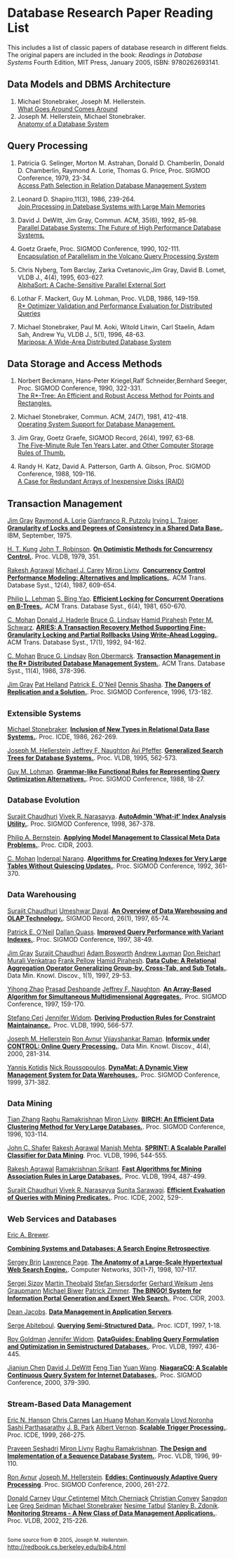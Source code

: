 # Database Research Paper Reading List

This includes a list of classic papers of database research in different fields. The original papers are included in the book: *Readings in Database Systems* Fourth Edition, MIT Press, January 2005, ISBN: 9780262693141.

<!-- <h2><small>Data Models and DBMS Architecture</small></h2> -->

## Data Models and DBMS Architecture

1. Michael Stonebraker, Joseph M. Hellerstein.  
[What Goes Around Comes Around](/Papers/Data%20Models%20and%20DBMS%20Architecture/What%20Goes%20Around%20Comes%20Around.pdf)
2. Joseph M. Hellerstein, Michael Stonebraker.  
[Anatomy of a Database System](/Papers/Data%20Models%20and%20DBMS%20Architecture/Anatomy%20of%20a%20Database%20system.pdf)



## Query Processing

1. Patricia G. Selinger, Morton M. Astrahan, Donald D. Chamberlin, Donald D. Chamberlin, Raymond A. Lorie, Thomas G. Price, Proc. SIGMOD Conference, 1979, 23-34.  
[Access Path Selection in Relation Database Management System](/Papers/Query%20Processing/Access%20Path%20Selection%20in%20a%20Relational%20Database%20Management%20System.pdf)

2. Leonard D. Shapiro,11(3), 1986, 239-264.  
[Join Processing in Datebase Systems with Large Main Memories](/Papers/Query%20Processing/Join%20Processing%20in%20Database%20Systems%20with%20Large%20Main%20Memories.pdf)

3. David J. DeWitt, Jim Gray, Commun. ACM, 35(6), 1992, 85-98.  
[Parallel Database Systems: The Future of High Performance Database Systems.](/Papers/Query%20Processing/Parallel%20Database%20systems_The%20future%20of%20high%20performance%20database%20systems.pdf)

4. Goetz Graefe, Proc. SIGMOD Conference, 1990, 102-111.  
[Encapsulation of Parallelism in the Volcano Query Processing System](/Papers/Query%20Processing/Encapsulation%20of%20Parallelism%20in%20the%20Volcano%20Query%20Processing%20Syst.pdf)

5. Chris Nyberg, Tom Barclay, Zarka Cvetanovic,Jim Gray, David B. Lomet, VLDB J., 4(4), 1995, 603-627.  
[AlphaSort: A Cache-Sensitive Parallel External Sort](/Papers/Query%20Processing/AlphaSort_A%20Cache%20Sensitive%20Parallel%20External%20Sort.pdf)

6. Lothar F. Mackert, Guy M. Lohman, Proc. VLDB, 1986, 149-159.  
[R* Optimizer Validation and Performance Evaluation for Distributed Queries](/Papers/Query%20Processing/R%20Optimizer%20Validation%20and%20Performance%20Evaluation%20for%20Local%20Queries.pdf)

7. Michael Stonebraker, Paul M. Aoki, Witold Litwin, Carl Staelin, Adam Sah, Andrew Yu, VLDB J., 5(1), 1996, 48-63.  
[Mariposa: A Wide-Area Distributed Database System](/Papers/Query%20Processing/Mariposa_A%20wide-Area%20distributed%20database%20system.pdf)



## Data Storage and Access Methods

1. Norbert Beckmann, Hans-Peter Kriegel,Ralf Schneider,Bernhard Seeger, Proc. SIGMOD Conference, 1990, 322-331.  
[The R*-Tree: An Efficient and Robust Access Method for Points and Rectangles.](/Papers/Data%20Storage%20and%20Access%20Methods/The%20R_tree%20an%20efficient%20and%20robust%20access%20method%20for%20points%20and%20rectangles.pdf)

2. Michael Stonebraker, Commun. ACM, 24(7), 1981, 412-418.  
[Operating System Support for Database Management.](/Papers/Data%20Storage%20and%20Access%20Methods/Operating%20system%20support%20for%20database%20management.pdf)

3. Jim Gray, Goetz Graefe, SIGMOD Record, 26(4), 1997, 63-68.  
[The Five-Minute Rule Ten Years Later, and Other Computer Storage Rules of Thumb.](/Papers/Data%20Storage%20and%20Access%20Methods/The%20five-minute%20rule%20ten%20years%20later%2C%20and%20other%20computer%20storage%20rules%20of%20thumb.pdf)

4. Randy H. Katz, David A. Patterson, Garth A. Gibson, Proc. SIGMOD Conference, 1988, 109-116.  
[A Case for Redundant Arrays of Inexpensive Disks (RAID)](/Papers/Data%20Storage%20and%20Access%20Methods/A%20Case%20for%20Redundant%20Arrays%20of%20Inexpensive%20Disks%20(RAID)%20.pdf)


## Transaction Management

<p id=""> <a href="http://www.informatik.uni-trier.de/ley/dbbin/dblpquery.cgi?author=Jim%20Gray">Jim Gray</a> <a href="http://www.informatik.uni-trier.de/ley/dbbin/dblpquery.cgi?author=Raymond%20A%20Lorie">Raymond A. Lorie</a> <a href="http://www.informatik.uni-trier.de/ley/dbbin/dblpquery.cgi?author=Gianfranco%20R%20Putzolu">Gianfranco R. Putzolu</a> <a href="http://www.informatik.uni-trier.de/ley/dbbin/dblpquery.cgi?author=Irving%20L%20Traiger">Irving L. Traiger</a>. 
<b><a href="/Papers/Transaction%20Management/Granularity%20of%20locks%20and%20degrees%20of%20consistency%20in%20a%20shared%20data%20base.pdf">Granularity of Locks and Degrees of Consistency in a Shared Data Base.</a></b>. 
IBM, September, 1975. 
</p>

<p id="conf/vldb/KungR79"> <a href="http://www.informatik.uni-trier.de/ley/dbbin/dblpquery.cgi?author=H%20T%20Kung">H. T. Kung</a> <a href="http://www.informatik.uni-trier.de/ley/dbbin/dblpquery.cgi?author=John%20T%20Robinson">John T. Robinson</a>. 
<b><a href="/Papers/Transaction%20Management/On%20optimistic%20methods%20for%20concurrency%20control.pdf">On Optimistic Methods for Concurrency Control.</a></b>. 
Proc. VLDB, 1979, 351. 
</p>

<p id="journals/tods/AgrawalCL87"> <a href="http://www.informatik.uni-trier.de/ley/dbbin/dblpquery.cgi?author=Rakesh%20Agrawal">Rakesh Agrawal</a> <a href="http://www.informatik.uni-trier.de/ley/dbbin/dblpquery.cgi?author=Michael%20J%20Carey">Michael J. Carey</a> <a href="http://www.informatik.uni-trier.de/ley/dbbin/dblpquery.cgi?author=Miron%20Livny">Miron Livny</a>. 
<b><a href="/Papers/Transaction%20Management/Concurrency%20control%20performance%20modeling_%20alternatives%20and%20implications.pdf">Concurrency Control Performance Modeling: Alternatives and Implications.</a></b>. 
ACM Trans. Database Syst., 12(4), 1987, 609-654. 
</p>

<p id="journals/tods/LehmanY81"> <a href="http://www.informatik.uni-trier.de/ley/dbbin/dblpquery.cgi?author=Philip%20L%20Lehman">Philip L. Lehman</a> <a href="http://www.informatik.uni-trier.de/ley/dbbin/dblpquery.cgi?author=S%20Bing%20Yao">S. Bing Yao</a>. 
<b><a href="/Papers/Transaction%20Management/Efficient%20locking%20for%20concurrent%20operations%20on%20B-trees.pdf">Efficient Locking for Concurrent Operations on  B-Trees.</a></b>. 
ACM Trans. Database Syst., 6(4), 1981, 650-670. 
</p>

<p id="journals/tods/MohanHLPS92"> <a href="http://www.informatik.uni-trier.de/ley/dbbin/dblpquery.cgi?author=C%20Mohan">C. Mohan</a> <a href="http://www.informatik.uni-trier.de/ley/dbbin/dblpquery.cgi?author=Donald%20J%20Haderle">Donald J. Haderle</a> <a href="http://www.informatik.uni-trier.de/ley/dbbin/dblpquery.cgi?author=Bruce%20G%20Lindsay">Bruce G. Lindsay</a> <a href="http://www.informatik.uni-trier.de/ley/dbbin/dblpquery.cgi?author=Hamid%20Pirahesh">Hamid Pirahesh</a> <a href="http://www.informatik.uni-trier.de/ley/dbbin/dblpquery.cgi?author=Peter%20M%20Schwarz">Peter M. Schwarz</a>. 
<b><a href="/Papers/Transaction%20Management/ARIES_%20a%20transaction%20recovery%20method%20supporting%20fine_granularity%20locking%20and%20partial%20rollbacks%20using%20write_ahead%20logging.pdf">ARIES: A Transaction Recovery Method Supporting Fine-Granularity Locking and Partial Rollbacks Using Write-Ahead Logging.</a></b>. 
ACM Trans. Database Syst., 17(1), 1992, 94-162. 
</p>

<p id="journals/tods/MohanLO86"> <a href="http://www.informatik.uni-trier.de/ley/dbbin/dblpquery.cgi?author=C%20Mohan">C. Mohan</a> <a href="http://www.informatik.uni-trier.de/ley/dbbin/dblpquery.cgi?author=Bruce%20G%20Lindsay">Bruce G. Lindsay</a> <a href="http://www.informatik.uni-trier.de/ley/dbbin/dblpquery.cgi?author=Ron%20Obermarck">Ron Obermarck</a>. 
<b><a href="/Papers/Transaction%20Management/Transaction%20management%20in%20the%20R_%20distributed%20database%20management%20system.pdf">Transaction Management in the  R* Distributed Database Management System.</a></b>. 
ACM Trans. Database Syst., 11(4), 1986, 378-396. 
</p>

<p id="conf/sigmod/GrayHOS96"> <a href="http://www.informatik.uni-trier.de/ley/dbbin/dblpquery.cgi?author=Jim%20Gray">Jim Gray</a> <a href="http://www.informatik.uni-trier.de/ley/dbbin/dblpquery.cgi?author=Pat%20Helland">Pat Helland</a> <a href="http://www.informatik.uni-trier.de/ley/dbbin/dblpquery.cgi?author=Patrick%20E%20O'Neil">Patrick E. O'Neil</a> <a href="http://www.informatik.uni-trier.de/ley/dbbin/dblpquery.cgi?author=Dennis%20Shasha">Dennis Shasha</a>. 
<b><a href="/Papers/Transaction%20Management/The%20dangers%20of%20replication%20and%20a%20solution.pdf">The Dangers of Replication and a Solution.</a></b>. 
Proc. SIGMOD Conference, 1996, 173-182. 
</p>



<h2><small>Extensible Systems</small></h2>

<p id="conf/icde/Stonebraker86"> <a href="http://www.informatik.uni-trier.de/ley/dbbin/dblpquery.cgi?author=Michael%20Stonebraker">Michael Stonebraker</a>. 
<b><a href="/Papers/Extensible%20Systems/Inclusion-of-new-types-in-relational-database-systems.pdf">Inclusion of New Types in Relational Data Base Systems.</a></b>. 
Proc. ICDE, 1986, 262-269. 
</p>

<p id="conf/vldb/HellersteinNP95"> <a href="http://www.informatik.uni-trier.de/ley/dbbin/dblpquery.cgi?author=Joseph%20M%20Hellerstein">Joseph M. Hellerstein</a> <a href="http://www.informatik.uni-trier.de/ley/dbbin/dblpquery.cgi?author=Jeffrey%20F%20Naughton">Jeffrey F. Naughton</a> <a href="http://www.informatik.uni-trier.de/ley/dbbin/dblpquery.cgi?author=Avi%20Pfeffer">Avi Pfeffer</a>. 
<b><a href="/Papers/Extensible%20Systems/Generalized%20search%20trees%20for%20database%20systems.pdf">Generalized Search Trees for Database Systems.</a></b>. 
Proc. VLDB, 1995, 562-573. 
</p>

<p id="conf/sigmod/Lohman88"> <a href="http://www.informatik.uni-trier.de/ley/dbbin/dblpquery.cgi?author=Guy%20M%20Lohman">Guy M. Lohman</a>. 
<b><a href="/Papers/Extensible%20Systems/Grammar-like%20functional%20rules%20for%20representing%20query%20optimization%20alternatives.pdf">Grammar-like Functional Rules for Representing Query Optimization Alternatives.</a></b>. 
Proc. SIGMOD Conference, 1988, 18-27. 
</p>



<h2><small>Database Evolution</small></h2>

<p id="conf/sigmod/ChaudhuriN98"> <a href="http://www.informatik.uni-trier.de/ley/dbbin/dblpquery.cgi?author=Surajit%20Chaudhuri">Surajit Chaudhuri</a> <a href="http://www.informatik.uni-trier.de/ley/dbbin/dblpquery.cgi?author=Vivek%20R%20Narasayya">Vivek R. Narasayya</a>. 
<b><a href="/Papers/Database%20Evolution/AutoAdmin%20_what_if_%20index%20analysis%20utility.pdf">AutoAdmin 'What-if' Index Analysis Utility.</a></b>. 
Proc. SIGMOD Conference, 1998, 367-378. 
</p>

<p id="conf/cidr/Bernstein03"> <a href="http://www.informatik.uni-trier.de/ley/dbbin/dblpquery.cgi?author=Philip%20A%20Bernstein">Philip A. Bernstein</a>. 
<b><a href="/Papers/Database%20Evolution/Applying%20Model%20Management%20to%20Classical%20Meta%20Data%20Problems.pdf">Applying Model Management to Classical Meta Data Problems.</a></b>. 
Proc. CIDR, 2003. 
</p>

<p id="conf/sigmod/MohanN92"> <a href="http://www.informatik.uni-trier.de/ley/dbbin/dblpquery.cgi?author=C%20Mohan">C. Mohan</a> <a href="http://www.informatik.uni-trier.de/ley/dbbin/dblpquery.cgi?author=Inderpal%20Narang">Inderpal Narang</a>. 
<b><a href="/Papers/Database%20Evolution/Algorithms%20for%20creating%20indexes%20for%20very%20large%20tables%20without%20quiescing%20updates.pdf">Algorithms for Creating Indexes for Very Large Tables Without Quiescing Updates.</a></b>. 
Proc. SIGMOD Conference, 1992, 361-370. 
</p>



<h2><small>Data Warehousing</small></h2>

<p id="journals/sigmod/ChaudhuriD97"> <a href="http://www.informatik.uni-trier.de/ley/dbbin/dblpquery.cgi?author=Surajit%20Chaudhuri">Surajit Chaudhuri</a> <a href="http://www.informatik.uni-trier.de/ley/dbbin/dblpquery.cgi?author=Umeshwar%20Dayal">Umeshwar Dayal</a>. 
<b><a href="/Papers/Data%20Warehousing/An%20overview%20of%20data%20warehousing%20and%20OLAP%20technology.pdf">An Overview of Data Warehousing and OLAP Technology.</a></b>. 
SIGMOD Record, 26(1), 1997, 65-74. 
</p>

<p id="conf/sigmod/ONeilQ97"> <a href="http://www.informatik.uni-trier.de/ley/dbbin/dblpquery.cgi?author=Patrick%20E%20O'Neil">Patrick E. O'Neil</a> <a href="http://www.informatik.uni-trier.de/ley/dbbin/dblpquery.cgi?author=Dallan%20Quass">Dallan Quass</a>. 
<b><a href="/Papers/Data%20Warehousing/Improved%20query%20performance%20with%20variant%20indexes.pdf">Improved Query Performance with Variant Indexes.</a></b>. 
Proc. SIGMOD Conference, 1997, 38-49. 
</p>

<p id="journals/datamine/GrayCBLRVPP97"> <a href="http://www.informatik.uni-trier.de/ley/dbbin/dblpquery.cgi?author=Jim%20Gray">Jim Gray</a> <a href="http://www.informatik.uni-trier.de/ley/dbbin/dblpquery.cgi?author=Surajit%20Chaudhuri">Surajit Chaudhuri</a> <a href="http://www.informatik.uni-trier.de/ley/dbbin/dblpquery.cgi?author=Adam%20Bosworth">Adam Bosworth</a> <a href="http://www.informatik.uni-trier.de/ley/dbbin/dblpquery.cgi?author=Andrew%20Layman">Andrew Layman</a> <a href="http://www.informatik.uni-trier.de/ley/dbbin/dblpquery.cgi?author=Don%20Reichart">Don Reichart</a> <a href="http://www.informatik.uni-trier.de/ley/dbbin/dblpquery.cgi?author=Murali%20Venkatrao">Murali Venkatrao</a> <a href="http://www.informatik.uni-trier.de/ley/dbbin/dblpquery.cgi?author=Frank%20Pellow">Frank Pellow</a> <a href="http://www.informatik.uni-trier.de/ley/dbbin/dblpquery.cgi?author=Hamid%20Pirahesh">Hamid Pirahesh</a>. 
<b><a href="/Papers/Data%20Warehousing/Data%20cube_%20A%20relational%20aggregation%20operator%20generalizing%20group-by%20cross-tab%20and%20sub-totals.pdf">Data Cube: A Relational Aggregation Operator Generalizing Group-by, Cross-Tab, and Sub Totals.</a></b>. 
Data Min. Knowl. Discov., 1(1), 1997, 29-53. 
</p>

<p id="conf/sigmod/ZhaoDN97"> <a href="http://www.informatik.uni-trier.de/ley/dbbin/dblpquery.cgi?author=Yihong%20Zhao">Yihong Zhao</a> <a href="http://www.informatik.uni-trier.de/ley/dbbin/dblpquery.cgi?author=Prasad%20Deshpande">Prasad Deshpande</a> <a href="http://www.informatik.uni-trier.de/ley/dbbin/dblpquery.cgi?author=Jeffrey%20F%20Naughton">Jeffrey F. Naughton</a>. 
<b><a href="/Papers/Data%20Warehousing/An%20array-based%20algorithm%20for%20simultaneous%20multidimensional%20aggregates.pdf">An Array-Based Algorithm for Simultaneous Multidimensional Aggregates.</a></b>. 
Proc. SIGMOD Conference, 1997, 159-170. 
</p>

<p id="conf/vldb/CeriW90"> <a href="http://www.informatik.uni-trier.de/ley/dbbin/dblpquery.cgi?author=Stefano%20Ceri">Stefano Ceri</a> <a href="http://www.informatik.uni-trier.de/ley/dbbin/dblpquery.cgi?author=Jennifer%20Widom">Jennifer Widom</a>. 
<b><a href="/Papers/Data%20Warehousing/Deriving%20production%20rules%20for%20constraint%20maintenance.pdf">Deriving Production Rules for Constraint Maintainance.</a></b>. 
Proc. VLDB, 1990, 566-577. 
</p>

<p id="journals/datamine/HellersteinAR00"> <a href="http://www.informatik.uni-trier.de/ley/dbbin/dblpquery.cgi?author=Joseph%20M%20Hellerstein">Joseph M. Hellerstein</a> <a href="http://www.informatik.uni-trier.de/ley/dbbin/dblpquery.cgi?author=Ron%20Avnur">Ron Avnur</a> <a href="http://www.informatik.uni-trier.de/ley/dbbin/dblpquery.cgi?author=Vijayshankar%20Raman">Vijayshankar Raman</a>. 
<b><a href="/Papers/Data%20Warehousing/Informix%20under%20control_%20Online%20query%20processing.pdf">Informix under CONTROL: Online Query Processing.</a></b>. 
Data Min. Knowl. Discov., 4(4), 2000, 281-314. 
</p>

<p id="conf/sigmod/KotidisR99"> <a href="http://www.informatik.uni-trier.de/ley/dbbin/dblpquery.cgi?author=Yannis%20Kotidis">Yannis Kotidis</a> <a href="http://www.informatik.uni-trier.de/ley/dbbin/dblpquery.cgi?author=Nick%20Roussopoulos">Nick Roussopoulos</a>. 
<b><a href="/Papers/Data%20Warehousing/DynaMat_%20a%20dynamic%20view%20management%20system%20for%20data%20warehouses.pdf">DynaMat: A Dynamic View Management System for Data Warehouses.</a></b>. 
Proc. SIGMOD Conference, 1999, 371-382. 
</p>



<h2><small>Data Mining</small></h2>

<p id="conf/sigmod/ZhangRL96"> <a href="http://www.informatik.uni-trier.de/ley/dbbin/dblpquery.cgi?author=Tian%20Zhang">Tian Zhang</a> <a href="http://www.informatik.uni-trier.de/ley/dbbin/dblpquery.cgi?author=Raghu%20Ramakrishnan">Raghu Ramakrishnan</a> <a href="http://www.informatik.uni-trier.de/ley/dbbin/dblpquery.cgi?author=Miron%20Livny">Miron Livny</a>. 
<b><a href="/Papers/Data%20Mining/BIRCH_%20an%20efficient%20data%20clustering%20method%20for%20very%20large%20databases.pdf">BIRCH: An Efficient Data Clustering Method for Very Large Databases.</a></b>. 
Proc. SIGMOD Conference, 1996, 103-114. 
</p>

<p id="conf/vldb/ShaferAM96"> <a href="http://www.informatik.uni-trier.de/ley/dbbin/dblpquery.cgi?author=John%20C%20Shafer">John C. Shafer</a> <a href="http://www.informatik.uni-trier.de/ley/dbbin/dblpquery.cgi?author=Rakesh%20Agrawal">Rakesh Agrawal</a> <a href="http://www.informatik.uni-trier.de/ley/dbbin/dblpquery.cgi?author=Manish%20Mehta">Manish Mehta</a>. 
<b><a href="/Papers/Data%20Mining/SPRINT_%20A%20scalable%20parallel%20classi%20er%20for%20data%20mining.pdf">SPRINT: A Scalable Parallel Classifier for Data Mining</a></b>. 
Proc. VLDB, 1996, 544-555. 
</p>

<p id="conf/vldb/AgrawalS94"> <a href="http://www.informatik.uni-trier.de/ley/dbbin/dblpquery.cgi?author=Rakesh%20Agrawal">Rakesh Agrawal</a> <a href="http://www.informatik.uni-trier.de/ley/dbbin/dblpquery.cgi?author=Ramakrishnan%20Srikant">Ramakrishnan Srikant</a>. 
<b><a href="/Papers/Data%20Mining/Fast%20algorithms%20for%20mining%20association%20rules.pdf">Fast Algorithms for Mining Association Rules in Large Databases.</a></b>. 
Proc. VLDB, 1994, 487-499. 
</p>

<p id="conf/icde/ChaudhuriNS02"> <a href="http://www.informatik.uni-trier.de/ley/dbbin/dblpquery.cgi?author=Surajit%20Chaudhuri">Surajit Chaudhuri</a> <a href="http://www.informatik.uni-trier.de/ley/dbbin/dblpquery.cgi?author=Vivek%20R%20Narasayya">Vivek R. Narasayya</a> <a href="http://www.informatik.uni-trier.de/ley/dbbin/dblpquery.cgi?author=Sunita%20Sarawagi">Sunita Sarawagi</a>. 
<b><a href="/Papers/Data%20Mining/Efficient%20evaluation%20of%20queries%20with%20mining%20predicates.pdf">Efficient Evaluation of Queries with Mining Predicates.</a></b>. 
Proc. ICDE, 2002, 529-. 
</p>



<h2><small>Web Services and Databases</small></h2>

<p id=""> <a href="http://www.informatik.uni-trier.de/ley/dbbin/dblpquery.cgi?author=Eric%20A%20Brewer">Eric A. Brewer</a>. 
<p id=""> <b><a href="/Papers/Web%20Services%20and%20Databases/Combining_Systems_and_Databases_A_Search_Engine_Re.pdf">Combining Systems and Databases: A Search Engine Retrospective</a></b>. 
</p>


<p id="journals/cn/BrinP98"> <a href="http://www.informatik.uni-trier.de/ley/dbbin/dblpquery.cgi?author=Sergey%20Brin">Sergey Brin</a> <a href="http://www.informatik.uni-trier.de/ley/dbbin/dblpquery.cgi?author=Lawrence%20Page">Lawrence Page</a>. 
<b><a href="/Papers/Web%20Services%20and%20Databases/The%20anatomy%20of%20a%20large-scale%20hypertextual%20web%20search%20engine.pdf">The Anatomy of a Large-Scale Hypertextual Web Search Engine.</a></b>. 
Computer Networks, 30(1-7), 1998, 107-117. 
</p>

<p id="conf/cidr/SizovTSWGBZ03"> <a href="http://www.informatik.uni-trier.de/ley/dbbin/dblpquery.cgi?author=Sergej%20Sizov">Sergej Sizov</a> <a href="http://www.informatik.uni-trier.de/ley/dbbin/dblpquery.cgi?author=Martin%20Theobald">Martin Theobald</a> <a href="http://www.informatik.uni-trier.de/ley/dbbin/dblpquery.cgi?author=Stefan%20Siersdorfer">Stefan Siersdorfer</a> <a href="http://www.informatik.uni-trier.de/ley/dbbin/dblpquery.cgi?author=Gerhard%20Weikum">Gerhard Weikum</a> <a href="http://www.informatik.uni-trier.de/ley/dbbin/dblpquery.cgi?author=Jens%20Graupmann">Jens Graupmann</a> <a href="http://www.informatik.uni-trier.de/ley/dbbin/dblpquery.cgi?author=Michael%20Biwer">Michael Biwer</a> <a href="http://www.informatik.uni-trier.de/ley/dbbin/dblpquery.cgi?author=Patrick%20Zimmer">Patrick Zimmer</a>. 
<b><a href="/Papers/Web%20Services%20and%20Databases/The%20BINGO!%20System%20for%20Information%20Portal%20Generation%20and%20Expert%20Web%20.pdf">The BINGO! System for Information Portal Generation and Expert Web Search.</a></b>. 
Proc. CIDR, 2003. 
</p>

<p id=""> <a href="http://www.informatik.uni-trier.de/ley/dbbin/dblpquery.cgi?author=Dean%20Jacobs">Dean Jacobs</a>. 
<b><a href="/Papers/Web%20Services%20and%20Databases/Data%20Management%20in%20Application.pdf">Data Management in Application Servers</a></b>. 
</p>

<p id="conf/icdt/Abiteboul97"> <a href="http://www.informatik.uni-trier.de/ley/dbbin/dblpquery.cgi?author=Serge%20Abiteboul">Serge Abiteboul</a>. 
<b><a href="/Papers/Web%20Services%20and%20Databases/Querying%20semi_structured%20data.pdf">Querying Semi-Structured Data.</a></b>. 
Proc. ICDT, 1997, 1-18. 
</p>

<p id="conf/vldb/GoldmanW97"> <a href="http://www.informatik.uni-trier.de/ley/dbbin/dblpquery.cgi?author=Roy%20Goldman">Roy Goldman</a> <a href="http://www.informatik.uni-trier.de/ley/dbbin/dblpquery.cgi?author=Jennifer%20Widom">Jennifer Widom</a>. 
<b><a href="/Papers/Web%20Services%20and%20Databases/Dataguides_%20Enabling%20query%20formulation%20and%20optimization%20in%20semistructured%20databases.pdf">DataGuides: Enabling Query Formulation and Optimization in Semistructured Databases.</a></b>. 
Proc. VLDB, 1997, 436-445. 
</p>

<p id="conf/sigmod/ChenJDTW00"> <a href="http://www.informatik.uni-trier.de/ley/dbbin/dblpquery.cgi?author=Jianjun%20Chen">Jianjun Chen</a> <a href="http://www.informatik.uni-trier.de/ley/dbbin/dblpquery.cgi?author=David%20J%20DeWitt">David J. DeWitt</a> <a href="http://www.informatik.uni-trier.de/ley/dbbin/dblpquery.cgi?author=Feng%20Tian">Feng Tian</a> <a href="http://www.informatik.uni-trier.de/ley/dbbin/dblpquery.cgi?author=Yuan%20Wang">Yuan Wang</a>. 
<b><a href="/Papers/Web%20Services%20and%20Databases/NiagaraCQ_%20A%20scalable%20continuous%20query%20system%20for%20internet%20databases.pdf">NiagaraCQ: A Scalable Continuous Query System for Internet Databases.</a></b>. 
Proc. SIGMOD Conference, 2000, 379-390. 
</p>



<h2><small>Stream-Based Data Management</small></h2>

<p id="conf/icde/HansonCHKNPPV99"> <a href="http://www.informatik.uni-trier.de/ley/dbbin/dblpquery.cgi?author=Eric%20N%20Hanson">Eric N. Hanson</a> <a href="http://www.informatik.uni-trier.de/ley/dbbin/dblpquery.cgi?author=Chris%20Carnes">Chris Carnes</a> <a href="http://www.informatik.uni-trier.de/ley/dbbin/dblpquery.cgi?author=Lan%20Huang">Lan Huang</a> <a href="http://www.informatik.uni-trier.de/ley/dbbin/dblpquery.cgi?author=Mohan%20Konyala">Mohan Konyala</a> <a href="http://www.informatik.uni-trier.de/ley/dbbin/dblpquery.cgi?author=Lloyd%20Noronha">Lloyd Noronha</a> <a href="http://www.informatik.uni-trier.de/ley/dbbin/dblpquery.cgi?author=Sashi%20Parthasarathy">Sashi Parthasarathy</a> <a href="http://www.informatik.uni-trier.de/ley/dbbin/dblpquery.cgi?author=J%20B%20Park">J. B. Park</a> <a href="http://www.informatik.uni-trier.de/ley/dbbin/dblpquery.cgi?author=Albert%20Vernon">Albert Vernon</a>. 
<b><a href="/Papers/Stream%20Bases%20Data%20Management/Scalable%20Trigger%20Processing.pdf">Scalable Trigger Processing.</a></b>. 
Proc. ICDE, 1999, 266-275. 
</p>

<p id="conf/vldb/SeshadriLR96"> <a href="http://www.informatik.uni-trier.de/ley/dbbin/dblpquery.cgi?author=Praveen%20Seshadri">Praveen Seshadri</a> <a href="http://www.informatik.uni-trier.de/ley/dbbin/dblpquery.cgi?author=Miron%20Livny">Miron Livny</a> <a href="http://www.informatik.uni-trier.de/ley/dbbin/dblpquery.cgi?author=Raghu%20Ramakrishnan">Raghu Ramakrishnan</a>. 
<b><a href="/Papers/Stream%20Bases%20Data%20Management/SEQ%20%20Design%20and%20Implementation%20of%20a%20Sequence%20Database%20System.pdf">The Design and Implementation of a Sequence Database System.</a></b>. 
Proc. VLDB, 1996, 99-110. 
</p>

<p id="conf/sigmod/HellersteinA00"> <a href="http://www.informatik.uni-trier.de/ley/dbbin/dblpquery.cgi?author=Ron%20Avnur">Ron Avnur</a> <a href="http://www.informatik.uni-trier.de/ley/dbbin/dblpquery.cgi?author=Joseph%20M%20Hellerstein">Joseph M. Hellerstein</a>. 
<b><a href="/Papers/Stream%20Bases%20Data%20Management/Eddies_%20Continuously%20adaptive%20query%20processing.pdf">Eddies: Continuously Adaptive Query Processing</a></b>. 
Proc. SIGMOD Conference, 2000, 261-272. 
</p>

<p id="conf/vldb/CarneyCCCLSSTZ02"> <a href="http://www.informatik.uni-trier.de/ley/dbbin/dblpquery.cgi?author=Donald%20Carney">Donald Carney</a> <a href="http://www.informatik.uni-trier.de/ley/dbbin/dblpquery.cgi?author=Ugur%20%C3%87etintemel">Ugur Çetintemel</a> <a href="http://www.informatik.uni-trier.de/ley/dbbin/dblpquery.cgi?author=Mitch%20Cherniack">Mitch Cherniack</a> <a href="http://www.informatik.uni-trier.de/ley/dbbin/dblpquery.cgi?author=Christian%20Convey">Christian Convey</a> <a href="http://www.informatik.uni-trier.de/ley/dbbin/dblpquery.cgi?author=Sangdon%20Lee">Sangdon Lee</a> <a href="http://www.informatik.uni-trier.de/ley/dbbin/dblpquery.cgi?author=Greg%20Seidman">Greg Seidman</a> <a href="http://www.informatik.uni-trier.de/ley/dbbin/dblpquery.cgi?author=Michael%20Stonebraker">Michael Stonebraker</a> <a href="http://www.informatik.uni-trier.de/ley/dbbin/dblpquery.cgi?author=Nesime%20Tatbul">Nesime Tatbul</a> <a href="http://www.informatik.uni-trier.de/ley/dbbin/dblpquery.cgi?author=Stanley%20B%20Zdonik">Stanley B. Zdonik</a>. 
<b><a href="/Papers/Stream%20Bases%20Data%20Management/Monitoring%20Streams%20-%20A%20New%20Class%20of%20Data%20Management%20Applications.pdf">Monitoring Streams - A New Class of Data Management Applications.</a></b>. 
Proc. VLDB, 2002, 215-226. 
</p> 
 
 

<h2></h2>
<small>Some source from © 2005, Joseph
M. Hellerstein.</small>
<a href="http://redbook.cs.berkeley.edu/bib4.html">http://redbook.cs.berkeley.edu/bib4.html</a>
